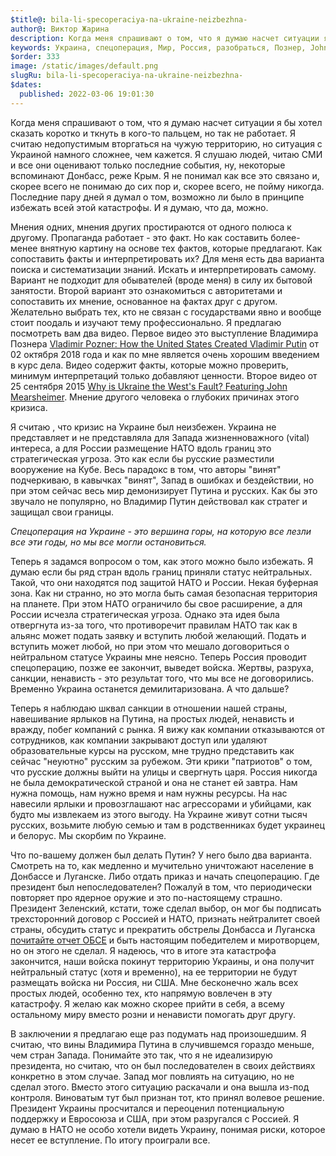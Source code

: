 ```yaml
---
$title@: bila-li-specoperaciya-na-ukraine-neizbezhna-
author@: Виктор Жарина
description: Когда меня спрашивают о том, что я думаю насчет ситуации я бы хотел сказать коротко и ткнуть в кого-то пальцем, но так не работает.
keywords: Украина, спецоперация, Мир, Россия, разобраться, Познер, John Mearsheimer, видео, мысли, плохо и хорошее.
$order: 333
image: /static/images/default.png
slugRu: bila-li-specoperaciya-na-ukraine-neizbezhna-
$dates:
  published: 2022-03-06 19:01:30
---
```



Когда меня спрашивают о том, что я думаю насчет ситуации я бы хотел сказать коротко и ткнуть в кого-то пальцем, но так не работает. Я считаю недопустимым вторгаться на чужую территорию, но ситуация с Украиной намного сложнее, чем кажется. Я слушаю людей, читаю СМИ и все они оценивают только последние события, ну, некоторые вспоминают Донбасс, реже Крым. Я не понимал как все это связано и, скорее всего не понимаю до сих пор и, скорее всего, не пойму никогда. Последние пару дней я думал о том, возможно ли было в принципе избежать всей этой катастрофы. И я думаю, что да, можно. 

Мнения одних, мнения других простираются от одного полюса к другому. Пропаганда работает - это факт. Но как составить более-менее внятную картину на основе тех фактов, которые предлагают. Как сопоставить факты и интерпретировать их? Для меня есть два варианта поиска и систематизации знаний. Искать и интерпретировать самому. Вариант не подходит для обывателей (вроде меня) в силу их бытовой занятости. Второй вариант это ознакомиться с авторитетами и сопоставить их мнение, основанное на фактах друг с другом. Желательно выбрать тех, кто не связан с государствами явно и вообще стоит поодаль и изучают тему профессионально. Я предлагаю посмотреть вам два видео. Первое видео это выступление Владимира Познера [Vladimir Pozner: How the United States Created Vladimir Putin](https://www.youtube.com/watch?v=8X7Ng75e5gQ) от 02 октября 2018 года и как по мне является очень хорошим введением в курс дела. Видео содержит факты, которые можно проверить, минимум интерпретаций только добавляют ценности. Второе видео от 25 сентября 2015 [Why is Ukraine the West's Fault? Featuring John Mearsheimer](https://www.youtube.com/watch?v=JrMiSQAGOS4). Мнение другого человека о глубоких причинах этого кризиса. 

Я считаю , что кризис на Украине был неизбежен. Украина не представляет и не представляла для Запада жизненноважного (vital) интереса, а для России размещение НАТО вдоль границ это стратегическая угроза. Это как если бы русские разместили вооружение на Кубе. Весь парадокс в том, что авторы "винят" подчеркиваю, в кавычках "винят", Запад в ошибках и бездействии, но при этом сейчас весь мир демонизирует Путина и русских. Как бы это звучало не популярно, но Владимир Путин действовал как стратег и защищал свои границы. 

<i>Спецоперация на Украине - это вершина горы, на которую все лезли все эти годы, но мы все могли остановиться.</i>

Теперь я задамся вопросом о том, как этого можно было избежать. Я думаю если бы ряд стран вдоль границ приняли статус нейтральных. Такой, что они находятся под защитой НАТО и России. Некая буферная зона. Как ни странно, но это могла быть самая безопасная территория на планете. При этом НАТО ограничило бы свое расширение, а для России исчезла стратегическая угроза. Однако эта идея была отвергнута из-за того, что противоречит правилам НАТО так как в альянс может подать заявку и вступить любой желающий. Подать и вступить может любой, но при этом что мешало договориться о нейтральном статусе Украины мне неясно. Теперь Россия проводит спецоперацию, позже ее закончит, выведет войска. Жертвы, разруха, санкции, ненависть - это результат того, что мы все не договорились. Временно Украина останется демилитаризована. А что дальше? 

Теперь я наблюдаю шквал санкции в отношении нашей страны, навешивание ярлыков на Путина, на простых людей, ненависть и вражду, побег компаний с рынка. Я вижу как компании отказываются от сотрудников, как компании закрывают доступ или удаляют образовательные курсы на русском, мне трудно представить как сейчас "неуютно" русским за рубежом. Эти крики "патриотов" о том, что русские должны выйти на улицы и свергнуть царя. Россия никогда не была демократической страной и она не станет ей завтра. Нам нужна помощь, нам нужно время и нам нужны ресурсы. На нас навесили ярлыки и провозглашают нас агрессорами и убийцами, как будто мы извлекаем из этого выгоду. На Украине живут сотни тысяч русских, возьмите любую семью и там в родственниках будет украинец и белорус. Мы скорбим по Украине. 

Что по-вашему должен был делать Путин? У него было два варианта. Смотреть на то, как медленно и мучительно уничтожают население в Донбассе и Луганске. Либо отдать приказ и начать спецоперацию. Где президент был непоследователен? Пожалуй в том, что периодически повторяет про ядерное оружие и это по-настоящему страшно. Президент Зеленский, кстати, тоже сделал выбор, он мог бы подписать трехсторонний договор с Россией и НАТО, признать нейтралитет своей страны, обсудить статус и прекратить обстрелы Донбасса и Луганска [почитайте отчет ОБСЕ](https://www.osce.org/files/f/documents/d/9/469737.pdf) и быть настоящим победителем и миротворцем, но он этого не сделал. Я надеюсь, что в итоге эта катастрофа закончится, наши войска покинут территорию Украины, и она получит нейтральный статус (хотя и временно), на ее территории не будут размещать войска ни Россия, ни США. Мне бесконечно жаль всех простых людей, особенно тех, кто напрямую вовлечен в эту катастрофу. Я желаю как можно скорее прийти в себя, а всему остальному миру вместо розни и ненависти помогать друг другу. 

В заключении я предлагаю еще раз подумать над произошедшим. Я считаю, что вины Владимира Путина в случившемся гораздо меньше, чем стран Запада. Понимайте это так, что я не идеализирую президента, но считаю, что он был последователен в своих действиях конкретно в этом случае. Запад мог повлиять на ситуацию, но не сделал этого. Вместо этого ситуацию раскачали и она вышла из-под контроля. Виноватым тут был признан тот, кто принял волевое решение. Президент Украины просчитался и переоценил потенциальную поддержку и Евросоюза и США, при этом разругался с Россией. Я думаю в НАТО не особо хотели видеть Украину, понимая риски, которое несет ее вступление. По итогу проиграли все.
